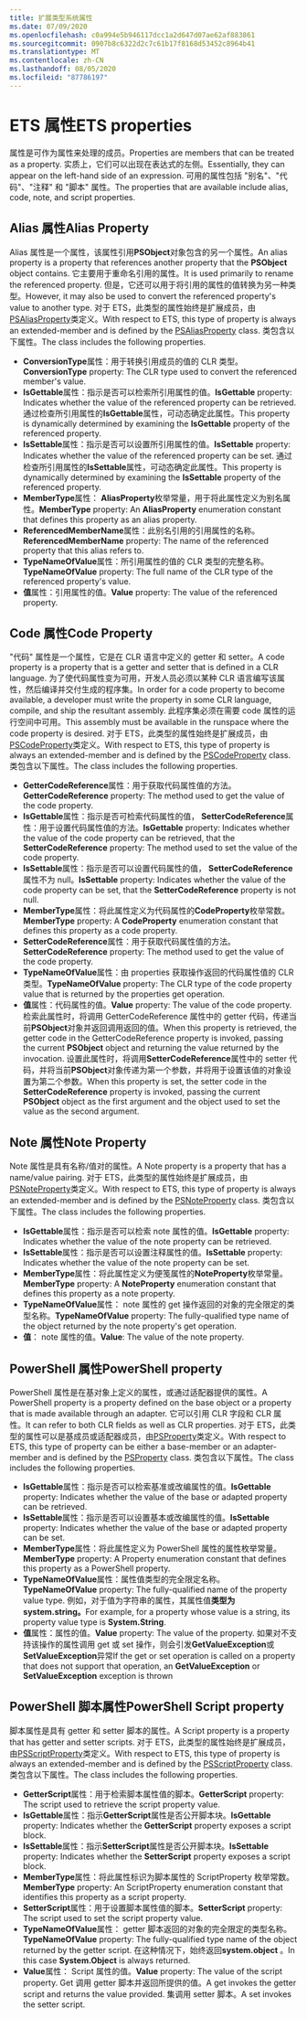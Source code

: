 ```yaml
---
title: 扩展类型系统属性
ms.date: 07/09/2020
ms.openlocfilehash: c0a994e5b946117dcc1a2d647d07ae62af883861
ms.sourcegitcommit: 0907b8c6322d2c7c61b17f8168d53452c8964b41
ms.translationtype: MT
ms.contentlocale: zh-CN
ms.lasthandoff: 08/05/2020
ms.locfileid: "87786197"
---
```

# <a name="ets-properties"></a><span data-ttu-id="2da57-102">ETS 属性</span><span class="sxs-lookup"><span data-stu-id="2da57-102">ETS properties</span></span>

<span data-ttu-id="2da57-103">属性是可作为属性来处理的成员。</span><span class="sxs-lookup"><span data-stu-id="2da57-103">Properties are members that can be treated as a property.</span></span> <span data-ttu-id="2da57-104">实质上，它们可以出现在表达式的左侧。</span><span class="sxs-lookup"><span data-stu-id="2da57-104">Essentially, they can appear on the left-hand side of an expression.</span></span> <span data-ttu-id="2da57-105">可用的属性包括 "别名"、"代码"、"注释" 和 "脚本" 属性。</span><span class="sxs-lookup"><span data-stu-id="2da57-105">The properties that are available include alias, code, note, and script properties.</span></span>

## <a name="alias-property"></a><span data-ttu-id="2da57-106">Alias 属性</span><span class="sxs-lookup"><span data-stu-id="2da57-106">Alias Property</span></span>

<span data-ttu-id="2da57-107">Alias 属性是一个属性，该属性引用**PSObject**对象包含的另一个属性。</span><span class="sxs-lookup"><span data-stu-id="2da57-107">An alias property is a property that references another property that the **PSObject** object contains.</span></span> <span data-ttu-id="2da57-108">它主要用于重命名引用的属性。</span><span class="sxs-lookup"><span data-stu-id="2da57-108">It is used primarily to rename the referenced property.</span></span> <span data-ttu-id="2da57-109">但是，它还可以用于将引用的属性的值转换为另一种类型。</span><span class="sxs-lookup"><span data-stu-id="2da57-109">However, it may also be used to convert the referenced property's value to another type.</span></span> <span data-ttu-id="2da57-110">对于 ETS，此类型的属性始终是扩展成员，由[PSAliasProperty](/dotnet/api/system.management.automation.psaliasproperty)类定义。</span><span class="sxs-lookup"><span data-stu-id="2da57-110">With respect to ETS, this type of property is always an extended-member and is defined by the [PSAliasProperty](/dotnet/api/system.management.automation.psaliasproperty) class.</span></span> <span data-ttu-id="2da57-111">类包含以下属性。</span><span class="sxs-lookup"><span data-stu-id="2da57-111">The class includes the following properties.</span></span>

- <span data-ttu-id="2da57-112">**ConversionType**属性：用于转换引用成员的值的 CLR 类型。</span><span class="sxs-lookup"><span data-stu-id="2da57-112">**ConversionType** property: The CLR type used to convert the referenced member's value.</span></span>
- <span data-ttu-id="2da57-113">**IsGettable**属性：指示是否可以检索所引用属性的值。</span><span class="sxs-lookup"><span data-stu-id="2da57-113">**IsGettable** property: Indicates whether the value of the referenced property can be retrieved.</span></span>
  <span data-ttu-id="2da57-114">通过检查所引用属性的**IsGettable**属性，可动态确定此属性。</span><span class="sxs-lookup"><span data-stu-id="2da57-114">This property is dynamically determined by examining the **IsGettable** property of the referenced property.</span></span>
- <span data-ttu-id="2da57-115">**IsSettable**属性：指示是否可以设置所引用属性的值。</span><span class="sxs-lookup"><span data-stu-id="2da57-115">**IsSettable** property: Indicates whether the value of the referenced property can be set.</span></span> <span data-ttu-id="2da57-116">通过检查所引用属性的**IsSettable**属性，可动态确定此属性。</span><span class="sxs-lookup"><span data-stu-id="2da57-116">This property is dynamically determined by examining the **IsSettable** property of the referenced property.</span></span>
- <span data-ttu-id="2da57-117">**MemberType**属性： **AliasProperty**枚举常量，用于将此属性定义为别名属性。</span><span class="sxs-lookup"><span data-stu-id="2da57-117">**MemberType** property: An **AliasProperty** enumeration constant that defines this property as an alias property.</span></span>
- <span data-ttu-id="2da57-118">**ReferencedMemberName**属性：此别名引用的引用属性的名称。</span><span class="sxs-lookup"><span data-stu-id="2da57-118">**ReferencedMemberName** property: The name of the referenced property that this alias refers to.</span></span>
- <span data-ttu-id="2da57-119">**TypeNameOfValue**属性：所引用属性的值的 CLR 类型的完整名称。</span><span class="sxs-lookup"><span data-stu-id="2da57-119">**TypeNameOfValue** property: The full name of the CLR type of the referenced property's value.</span></span>
- <span data-ttu-id="2da57-120">**值**属性：引用属性的值。</span><span class="sxs-lookup"><span data-stu-id="2da57-120">**Value** property: The value of the referenced property.</span></span>

## <a name="code-property"></a><span data-ttu-id="2da57-121">Code 属性</span><span class="sxs-lookup"><span data-stu-id="2da57-121">Code Property</span></span>

<span data-ttu-id="2da57-122">"代码" 属性是一个属性，它是在 CLR 语言中定义的 getter 和 setter。</span><span class="sxs-lookup"><span data-stu-id="2da57-122">A code property is a property that is a getter and setter that is defined in a CLR language.</span></span> <span data-ttu-id="2da57-123">为了使代码属性变为可用，开发人员必须以某种 CLR 语言编写该属性，然后编译并交付生成的程序集。</span><span class="sxs-lookup"><span data-stu-id="2da57-123">In order for a code property to become available, a developer must write the property in some CLR language, compile, and ship the resultant assembly.</span></span> <span data-ttu-id="2da57-124">此程序集必须在需要 code 属性的运行空间中可用。</span><span class="sxs-lookup"><span data-stu-id="2da57-124">This assembly must be available in the runspace where the code property is desired.</span></span> <span data-ttu-id="2da57-125">对于 ETS，此类型的属性始终是扩展成员，由[PSCodeProperty](/dotnet/api/system.management.automation.pscodeproperty)类定义。</span><span class="sxs-lookup"><span data-stu-id="2da57-125">With respect to ETS, this type of property is always an extended-member and is defined by the [PSCodeProperty](/dotnet/api/system.management.automation.pscodeproperty) class.</span></span> <span data-ttu-id="2da57-126">类包含以下属性。</span><span class="sxs-lookup"><span data-stu-id="2da57-126">The class includes the following properties.</span></span>

- <span data-ttu-id="2da57-127">**GetterCodeReference**属性：用于获取代码属性值的方法。</span><span class="sxs-lookup"><span data-stu-id="2da57-127">**GetterCodeReference** property: The method used to get the value of the code property.</span></span>
- <span data-ttu-id="2da57-128">**IsGettable**属性：指示是否可检索代码属性的值， **SetterCodeReference**属性：用于设置代码属性值的方法。</span><span class="sxs-lookup"><span data-stu-id="2da57-128">**IsGettable** property: Indicates whether the value of the code property can be retrieved, that the **SetterCodeReference** property: The method used to set the value of the code property.</span></span>
- <span data-ttu-id="2da57-129">**IsSettable**属性：指示是否可以设置代码属性的值， **SetterCodeReference**属性不为 null。</span><span class="sxs-lookup"><span data-stu-id="2da57-129">**IsSettable** property: Indicates whether the value of the code property can be set, that the **SetterCodeReference** property is not null.</span></span>
- <span data-ttu-id="2da57-130">**MemberType**属性：将此属性定义为代码属性的**CodeProperty**枚举常数。</span><span class="sxs-lookup"><span data-stu-id="2da57-130">**MemberType** property: A **CodeProperty** enumeration constant that defines this property as a code property.</span></span>
- <span data-ttu-id="2da57-131">**SetterCodeReference**属性：用于获取代码属性值的方法。</span><span class="sxs-lookup"><span data-stu-id="2da57-131">**SetterCodeReference** property: The method used to get the value of the code property.</span></span>
- <span data-ttu-id="2da57-132">**TypeNameOfValue**属性：由 properties 获取操作返回的代码属性值的 CLR 类型。</span><span class="sxs-lookup"><span data-stu-id="2da57-132">**TypeNameOfValue** property: The CLR type of the code property value that is returned by the properties get operation.</span></span>
- <span data-ttu-id="2da57-133">**值**属性：代码属性的值。</span><span class="sxs-lookup"><span data-stu-id="2da57-133">**Value** property: The value of the code property.</span></span> <span data-ttu-id="2da57-134">检索此属性时，将调用 GetterCodeReference 属性中的 getter 代码，传递当前**PSObject**对象并返回调用返回的值。</span><span class="sxs-lookup"><span data-stu-id="2da57-134">When this property is retrieved, the getter code in the GetterCodeReference property is invoked, passing the current **PSObject** object and returning the value returned by the invocation.</span></span> <span data-ttu-id="2da57-135">设置此属性时，将调用**SetterCodeReference**属性中的 setter 代码，并将当前**PSObject**对象传递为第一个参数，并将用于设置该值的对象设置为第二个参数。</span><span class="sxs-lookup"><span data-stu-id="2da57-135">When this property is set, the setter code in the **SetterCodeReference** property is invoked, passing the current **PSObject** object as the first argument and the object used to set the value as the second argument.</span></span>

## <a name="note-property"></a><span data-ttu-id="2da57-136">Note 属性</span><span class="sxs-lookup"><span data-stu-id="2da57-136">Note Property</span></span>

<span data-ttu-id="2da57-137">Note 属性是具有名称/值对的属性。</span><span class="sxs-lookup"><span data-stu-id="2da57-137">A Note property is a property that has a name/value pairing.</span></span> <span data-ttu-id="2da57-138">对于 ETS，此类型的属性始终是扩展成员，由[PSNoteProperty](/dotnet/api/system.management.automation.psnoteproperty)类定义。</span><span class="sxs-lookup"><span data-stu-id="2da57-138">With respect to ETS, this type of property is always an extended-member and is defined by the [PSNoteProperty](/dotnet/api/system.management.automation.psnoteproperty) class.</span></span> <span data-ttu-id="2da57-139">类包含以下属性。</span><span class="sxs-lookup"><span data-stu-id="2da57-139">The class includes the following properties.</span></span>

- <span data-ttu-id="2da57-140">**IsGettable**属性：指示是否可以检索 note 属性的值。</span><span class="sxs-lookup"><span data-stu-id="2da57-140">**IsGettable** property: Indicates whether the value of the note property can be retrieved.</span></span>
- <span data-ttu-id="2da57-141">**IsSettable**属性：指示是否可以设置注释属性的值。</span><span class="sxs-lookup"><span data-stu-id="2da57-141">**IsSettable** property: Indicates whether the value of the note property can be set.</span></span>
- <span data-ttu-id="2da57-142">**MemberType**属性：将此属性定义为便笺属性的**NoteProperty**枚举常量。</span><span class="sxs-lookup"><span data-stu-id="2da57-142">**MemberType** property: A **NoteProperty** enumeration constant that defines this property as a note property.</span></span>
- <span data-ttu-id="2da57-143">**TypeNameOfValue**属性： note 属性的 get 操作返回的对象的完全限定的类型名称。</span><span class="sxs-lookup"><span data-stu-id="2da57-143">**TypeNameOfValue** property: The fully-qualified type name of the object returned by the note property's get operation.</span></span>
- <span data-ttu-id="2da57-144">**值**： note 属性的值。</span><span class="sxs-lookup"><span data-stu-id="2da57-144">**Value**: The value of the note property.</span></span>

## <a name="powershell-property"></a><span data-ttu-id="2da57-145">PowerShell 属性</span><span class="sxs-lookup"><span data-stu-id="2da57-145">PowerShell property</span></span>

<span data-ttu-id="2da57-146">PowerShell 属性是在基对象上定义的属性，或通过适配器提供的属性。</span><span class="sxs-lookup"><span data-stu-id="2da57-146">A PowerShell property is a property defined on the base object or a property that is made available through an adapter.</span></span> <span data-ttu-id="2da57-147">它可以引用 CLR 字段和 CLR 属性。</span><span class="sxs-lookup"><span data-stu-id="2da57-147">It can refer to both CLR fields as well as CLR properties.</span></span> <span data-ttu-id="2da57-148">对于 ETS，此类型的属性可以是基成员或适配器成员，由[PSProperty](/dotnet/api/system.management.automation.psproperty)类定义。</span><span class="sxs-lookup"><span data-stu-id="2da57-148">With respect to ETS, this type of property can be either a base-member or an adapter-member and is defined by the [PSProperty](/dotnet/api/system.management.automation.psproperty) class.</span></span> <span data-ttu-id="2da57-149">类包含以下属性。</span><span class="sxs-lookup"><span data-stu-id="2da57-149">The class includes the following properties.</span></span>

- <span data-ttu-id="2da57-150">**IsGettable**属性：指示是否可以检索基准或改编属性的值。</span><span class="sxs-lookup"><span data-stu-id="2da57-150">**IsGettable** property: Indicates whether the value of the base or adapted property can be retrieved.</span></span>
- <span data-ttu-id="2da57-151">**IsSettable**属性：指示是否可以设置基本或改编属性的值。</span><span class="sxs-lookup"><span data-stu-id="2da57-151">**IsSettable** property: Indicates whether the value of the base or adapted property can be set.</span></span>
- <span data-ttu-id="2da57-152">**MemberType**属性：将此属性定义为 PowerShell 属性的属性枚举常量。</span><span class="sxs-lookup"><span data-stu-id="2da57-152">**MemberType** property: A Property enumeration constant that defines this property as a PowerShell property.</span></span>
- <span data-ttu-id="2da57-153">**TypeNameOfValue**属性：属性值类型的完全限定名称。</span><span class="sxs-lookup"><span data-stu-id="2da57-153">**TypeNameOfValue** property: The fully-qualified name of the property value type.</span></span> <span data-ttu-id="2da57-154">例如，对于值为字符串的属性，其属性值**类型为 system.string。**</span><span class="sxs-lookup"><span data-stu-id="2da57-154">For example, for a property whose value is a string, its property value type is **System.String**.</span></span>
- <span data-ttu-id="2da57-155">**值**属性：属性的值。</span><span class="sxs-lookup"><span data-stu-id="2da57-155">**Value** property: The value of the property.</span></span> <span data-ttu-id="2da57-156">如果对不支持该操作的属性调用 get 或 set 操作，则会引发**GetValueException**或**SetValueException**异常</span><span class="sxs-lookup"><span data-stu-id="2da57-156">If the get or set operation is called on a property that does not support that operation, an **GetValueException** or **SetValueException** exception is thrown</span></span>

## <a name="powershell-script-property"></a><span data-ttu-id="2da57-157">PowerShell 脚本属性</span><span class="sxs-lookup"><span data-stu-id="2da57-157">PowerShell Script property</span></span>

<span data-ttu-id="2da57-158">脚本属性是具有 getter 和 setter 脚本的属性。</span><span class="sxs-lookup"><span data-stu-id="2da57-158">A Script property is a property that has getter and setter scripts.</span></span> <span data-ttu-id="2da57-159">对于 ETS，此类型的属性始终是扩展成员，由[PSScriptProperty](/dotnet/api/system.management.automation.psscriptproperty)类定义。</span><span class="sxs-lookup"><span data-stu-id="2da57-159">With respect to ETS, this type of property is always an extended-member and is defined by the [PSScriptProperty](/dotnet/api/system.management.automation.psscriptproperty) class.</span></span> <span data-ttu-id="2da57-160">类包含以下属性。</span><span class="sxs-lookup"><span data-stu-id="2da57-160">The class includes the following properties.</span></span>

- <span data-ttu-id="2da57-161">**GetterScript**属性：用于检索脚本属性值的脚本。</span><span class="sxs-lookup"><span data-stu-id="2da57-161">**GetterScript** property: The script used to retrieve the script property value.</span></span>
- <span data-ttu-id="2da57-162">**IsGettable**属性：指示**GetterScript**属性是否公开脚本块。</span><span class="sxs-lookup"><span data-stu-id="2da57-162">**IsGettable** property: Indicates whether the **GetterScript** property exposes a script block.</span></span>
- <span data-ttu-id="2da57-163">**IsSettable**属性：指示**SetterScript**属性是否公开脚本块。</span><span class="sxs-lookup"><span data-stu-id="2da57-163">**IsSettable** property: Indicates whether the **SetterScript** property exposes a script block.</span></span>
- <span data-ttu-id="2da57-164">**MemberType**属性：将此属性标识为脚本属性的 ScriptProperty 枚举常数。</span><span class="sxs-lookup"><span data-stu-id="2da57-164">**MemberType** property: An ScriptProperty enumeration constant that identifies this property as a script property.</span></span>
- <span data-ttu-id="2da57-165">**SetterScript**属性：用于设置脚本属性值的脚本。</span><span class="sxs-lookup"><span data-stu-id="2da57-165">**SetterScript** property: The script used to set the script property value.</span></span>
- <span data-ttu-id="2da57-166">**TypeNameOfValue**属性： getter 脚本返回的对象的完全限定的类型名称。</span><span class="sxs-lookup"><span data-stu-id="2da57-166">**TypeNameOfValue** property: The fully-qualified type name of the object returned by the getter script.</span></span> <span data-ttu-id="2da57-167">在这种情况下，始终返回**system.object** 。</span><span class="sxs-lookup"><span data-stu-id="2da57-167">In this case **System.Object** is always returned.</span></span>
- <span data-ttu-id="2da57-168">**Value**属性： Script 属性的值。</span><span class="sxs-lookup"><span data-stu-id="2da57-168">**Value** property: The value of the script property.</span></span> <span data-ttu-id="2da57-169">Get 调用 getter 脚本并返回所提供的值。</span><span class="sxs-lookup"><span data-stu-id="2da57-169">A get invokes the getter script and returns the value provided.</span></span> <span data-ttu-id="2da57-170">集调用 setter 脚本。</span><span class="sxs-lookup"><span data-stu-id="2da57-170">A set invokes the setter script.</span></span>
